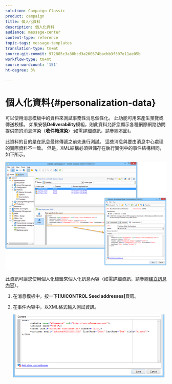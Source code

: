 ```yaml
---
solution: Campaign Classic
product: campaign
title: 個人化資料
description: 個人化資料
audience: message-center
content-type: reference
topic-tags: message-templates
translation-type: tm+mt
source-git-commit: 972885c3a38bcd3a260574bacbb3f507e11ae05b
workflow-type: tm+mt
source-wordcount: '151'
ht-degree: 3%

---
```



# 個人化資料{#personalization-data}

可以使用消息模板中的資料來測試事務性消息個性化。 此功能可用來產生預覽或傳送校樣。 如果安裝&#x200B;**Deliverability**&#x200B;模組，則此資料允許您顯示各種網際網路訪問提供商的消息渲染（**收件箱渲染**）:如需詳細資訊，請參閱[本節](../../delivery/using/inbox-rendering.md))。

此資料的目的是在訊息最終傳遞之前先進行測試。 這些消息與要由消息中心處理的實際資料不一致。 但是，XML結構必須與儲存在執行實例中的事件結構相同，如下所示。

![](assets/messagecenter_create_custo_006.png)

此資訊可讓您使用個人化標籤來個人化訊息內容（如需詳細資訊，請參閱[建立訊息內容](../../message-center/using/creating-message-content.md)）。

1. 在消息模板中，按一下&#x200B;**[!UICONTROL Seed addresses]**&#x200B;頁籤。
1. 在事件內容中，以XML格式輸入測試資訊。

   ![](assets/messagecenter_create_custo_001.png)
